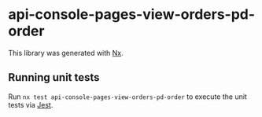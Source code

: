 # api-console-pages-view-orders-pd-order

This library was generated with [Nx](https://nx.dev).

## Running unit tests

Run `nx test api-console-pages-view-orders-pd-order` to execute the unit tests via [Jest](https://jestjs.io).
